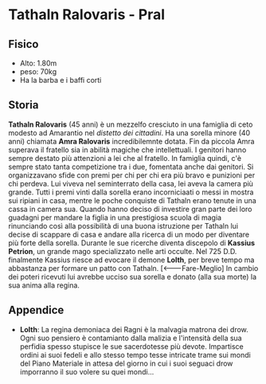 # Tathaln Ralovaris - Pral


## Fisico

- Alto: 1.80m
- peso: 70kg
- Ha la barba e i baffi corti

## Storia

**Tathaln Ralovaris** (45 anni) è un mezzelfo cresciuto in una famiglia di ceto modesto ad Amarantio nel _distetto dei cittadini_. Ha una sorella minore (40 anni) chiamata **Amra Ralovaris** incredibilemnte dotata. Fin da piccola Amra superava il fratello sia in abilità magiche che intellettuali. I genitori hanno sempre destato più attenzioni a lei che al fratello.
In famiglia quindi, c'è sempre stato tanta competizione tra i due, fomentata anche dai genitori. Si  organizzavano sfide con premi per chi per chi era più bravo e punizioni per chi perdeva.
Lui viveva nel seminterrato della casa, lei aveva la camera più grande. Tutti i premi vinti dalla sorella erano incorniciaati o messi in mostra sui ripiani in casa, mentre le poche conquiste di Tathaln erano tenute in una cassa in camera sua.
Quando hanno deciso di investire gran parte dei loro guadagni per mandare la figlia in una prestigiosa scuola di magia rinunciando così alla possibilità di una buona istruzione per Tathaln lui decise di scappare di casa e andare alla ricerca di un modo per diventare più forte della sorella.
Durante le sue ricerche diventa discepolo di **Kassius Petrion**, un grande mago specializzato nelle arti occulte. 
Nel 725 D.D. finalmente Kassius riesce ad evocare il demone **Lolth**, per breve tempo ma abbastanza per formare un patto con Tathaln. [<---Fare-Meglio]
In cambio dei poteri ricevuti lui avrebbe ucciso sua sorella e donato (alla sua morte) la sua anima alla regina.


## Appendice
- **Lolth**: La regina demoniaca dei Ragni è la malvagia matrona dei drow. Ogni suo pensiero è contamianto dalla malizia e l'intensità della sua perfidia spesso stupisce le sue sacerdotesse più devote. Impartisce ordini ai suoi fedeli e allo stesso tempo tesse intricate trame sui mondi del Piano Materiale in attesa del giorno in cui i suoi seguaci drow imporranno il suo volere su quei mondi...